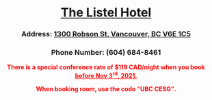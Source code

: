 <h1 align = "center"><a href="https://www.thelistelhotel.com/">The Listel Hotel</a></h1>
<h3 align = "center">Address: <a href="https://www.google.com/maps/place/1300+Robson+St,+Vancouver,+BC+V6E+1C5/@49.287051,-123.1312661,17z/data=!3m1!4b1!4m5!3m4!1s0x5486718746633781:0x7bd1a32722366cf2!8m2!3d49.287051!4d-123.1290774">1300 Robson St, Vancouver, BC V6E 1C5</a></h3>
<h3 align = "center">Phone Number: (604) 684-8461</h3>
<p  align = "center"><strong><span style="color: #ff0000;">There is a special conference rate of $119 CAD/night when you book <u> before Nov 3<sup>rd</sup>, 2021.</u></span></strong></p>
<p  align = "center"><strong><span style="color: #ff0000;">When booking room, use the code <q>UBC CESG</q>.</span></strong></p>
